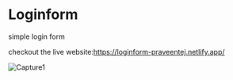 # Loginform
simple login form

checkout the live website:https://loginform-praveentej.netlify.app/

![Capture1](https://user-images.githubusercontent.com/108740344/181287387-93425361-d5f2-4638-bc66-5393e4f9c92a.PNG)
